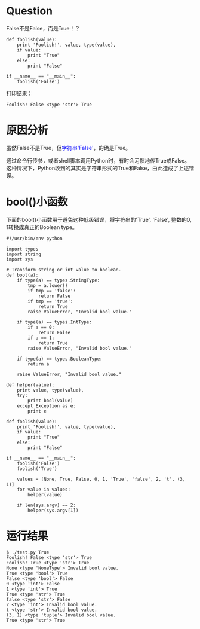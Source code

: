 # Question

False不是False，而是True！？

	def foolish(value):
		print 'Foolish!', value, type(value),
		if value:
			print "True"
		else:
			print "False"
	
	if __name__ == "__main__":
		foolish('False')

打印结果：

	Foolish! False <type 'str'> True

# 原因分析

虽然False不是True，但<font color="blue">字符串'False'</font>，的确是True。

通过命令行传参，或者shell脚本调用Python时，有时会习惯地传True或False。这种情况下，Python收到的其实是字符串形式的True和False，由此造成了上述错误。

# bool()小函数

下面的bool()小函数用于避免这种低级错误，将字符串的'True', 'False', 整数的0, 1转换成真正的Boolean type。

	#!/usr/bin/env python
	
	import types
	import string
	import sys
	
	# Transform string or int value to boolean.
	def bool(a):
		if type(a) == types.StringType:
			tmp = a.lower()
			if tmp == 'false':
				return False 
			if tmp == 'true':
				return True 
			raise ValueError, "Invalid bool value."
	
		if type(a) == types.IntType:
		    if a == 0:
		        return False
		    if a == 1:
		        return True
		    raise ValueError, "Invalid bool value."
	
		if type(a) == types.BooleanType:
			return a 
	
		raise ValueError, "Invalid bool value."
	
	def helper(value):
		print value, type(value),
		try:
			print bool(value)
		except Exception as e:
			print e 
	
	def foolish(value):
		print 'Foolish!', value, type(value),
		if value:
			print "True"
		else:
			print "False"
	
	if __name__ == "__main__":
		foolish('False')
		foolish('True')
	
		values = [None, True, False, 0, 1, 'True', 'false', 2, 't', (3, 1)]
		for value in values:
			helper(value)
	
		if len(sys.argv) == 2:
			helper(sys.argv[1])
	
# 运行结果

	$ ./test.py True
	Foolish! False <type 'str'> True
	Foolish! True <type 'str'> True
	None <type 'NoneType'> Invalid bool value.
	True <type 'bool'> True
	False <type 'bool'> False
	0 <type 'int'> False
	1 <type 'int'> True
	True <type 'str'> True
	false <type 'str'> False
	2 <type 'int'> Invalid bool value.
	t <type 'str'> Invalid bool value.
	(3, 1) <type 'tuple'> Invalid bool value.
	True <type 'str'> True
